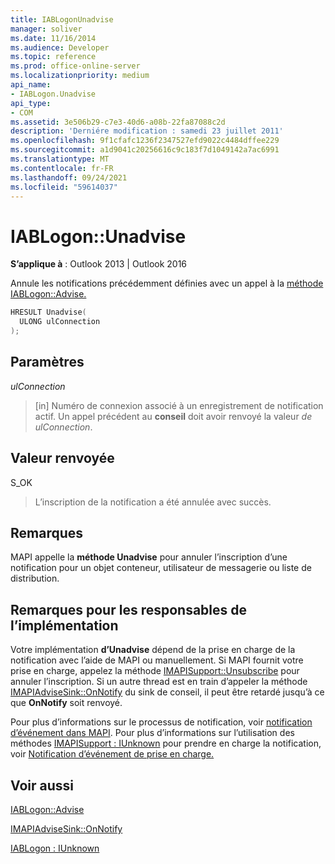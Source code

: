 ```yaml
---
title: IABLogonUnadvise
manager: soliver
ms.date: 11/16/2014
ms.audience: Developer
ms.topic: reference
ms.prod: office-online-server
ms.localizationpriority: medium
api_name:
- IABLogon.Unadvise
api_type:
- COM
ms.assetid: 3e506b29-c7e3-40d6-a08b-22fa87088c2d
description: 'Derniére modification : samedi 23 juillet 2011'
ms.openlocfilehash: 9f1cfafc1236f2347527efd9022c4484dffee229
ms.sourcegitcommit: a1d9041c20256616c9c183f7d1049142a7ac6991
ms.translationtype: MT
ms.contentlocale: fr-FR
ms.lasthandoff: 09/24/2021
ms.locfileid: "59614037"
---
```

# <a name="iablogonunadvise"></a>IABLogon::Unadvise

  
  
**S’applique à** : Outlook 2013 | Outlook 2016 
  
Annule les notifications précédemment définies avec un appel à la [méthode IABLogon::Advise.](iablogon-advise.md) 
  
```cpp
HRESULT Unadvise(
  ULONG ulConnection
);
```

## <a name="parameters"></a>Paramètres

 _ulConnection_
  
> [in] Numéro de connexion associé à un enregistrement de notification actif. Un appel précédent au **conseil** doit avoir renvoyé la valeur  _de ulConnection_.
    
## <a name="return-value"></a>Valeur renvoyée

S_OK 
  
> L’inscription de la notification a été annulée avec succès.
    
## <a name="remarks"></a>Remarques

MAPI appelle la **méthode Unadvise** pour annuler l’inscription d’une notification pour un objet conteneur, utilisateur de messagerie ou liste de distribution. 
  
## <a name="notes-to-implementers"></a>Remarques pour les responsables de l’implémentation

Votre implémentation **d’Unadvise** dépend de la prise en charge de la notification avec l’aide de MAPI ou manuellement. Si MAPI fournit votre prise en charge, appelez la méthode [IMAPISupport::Unsubscribe](imapisupport-unsubscribe.md) pour annuler l’inscription. Si un autre thread est en train d’appeler la méthode [IMAPIAdviseSink::OnNotify](imapiadvisesink-onnotify.md) du sink de conseil, il peut être retardé jusqu’à ce que **OnNotify** soit renvoyé. 
  
Pour plus d’informations sur le processus de notification, voir [notification d’événement dans MAPI](event-notification-in-mapi.md). Pour plus d’informations sur l’utilisation des méthodes [IMAPISupport : IUnknown](imapisupportiunknown.md) pour prendre en charge la notification, voir [Notification d’événement de prise en charge.](supporting-event-notification.md)
  
## <a name="see-also"></a>Voir aussi



[IABLogon::Advise](iablogon-advise.md)
  
[IMAPIAdviseSink::OnNotify](imapiadvisesink-onnotify.md)
  
[IABLogon : IUnknown](iablogoniunknown.md)

